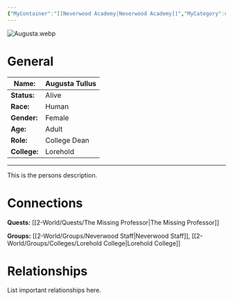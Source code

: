 ```yaml
---
{"MyContainer":"[[Neverwood Academy|Neverwood Academy]]","MyCategory":null,"image":"Augusta.webp","tags":["Category/People"],"obsidianUIMode":"preview","aliases":null,"NoteStatus":"❓","char_status":"Alive","char_race":"Human","char_gender":"Female","char_role":"College Dean","char_college":"Lorehold","char_items":null,"char_age":"Adult","parents":null,"children":null,"enemies":null,"allies":null,"siblings":null,"partner":null,"Connected_Quests":["[[2-World/Quests/The Missing Professor.md|The Missing Professor]]"],"Connected_Groups":["[[2-World/Groups/Neverwood Staff.md|Neverwood Staff]]","[[Lorehold College|Lorehold College]]"],"dg-publish":true,"dg-path":"World/People/Staff/Augusta Tullus.md","permalink":"/world/people/staff/augusta-tullus/","dgPassFrontmatter":true,"updated":"2025-10-02T14:20:38.000+01:00"}
---
```



![Augusta.webp](/img/user/z_Assets/character_art/NPCs/Staff/Augusta.webp)
# General


| Name:        | Augusta Tullus |
| ------------ | -------------- |
| **Status:**  | Alive          |
| **Race:**    | Human          |
| **Gender:**  | Female         |
| **Age:**     | Adult          |
| **Role:**    | College Dean   |
| **College:** | Lorehold       |


---

This is the persons description. 


# Connections


**Quests:** [[2-World/Quests/The Missing Professor\|The Missing Professor]]

**Groups:** [[2-World/Groups/Neverwood Staff\|Neverwood Staff]], [[2-World/Groups/Colleges/Lorehold College\|Lorehold College]]


# Relationships

List important relationships here. 

